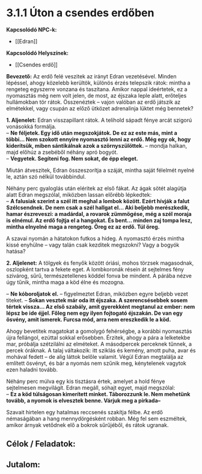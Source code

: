 # 3.1.1 Úton a csendes erdőben

**Kapcsolódó NPC-k:**  
- [[Edran]]  

**Kapcsolódó Helyszínek:**  
- [[Csendes erdő]]  

**Bevezető:** 
Az erdő felé veszitek az irányt Edran vezetésével. Minden lépéssel, ahogy közelebb kerültök, különös érzés telepszik rátok: mintha a rengeteg egyszerre vonzana és taszítana. Amikor nappal ideértetek, ez a nyomasztás még nem volt jelen, de most, az éjszaka leple alatt, erőteljes hullámokban tör rátok. Összenéztek – vajon valóban az erdő játszik az elmétekkel, vagy csupán az előző ütközet adrenalinja lüktet még bennetek?

**1. Aljenelet:**
Edran visszapillant rátok. A telihold sápadt fénye arcát szigorú vonásokká formálja.  
– **Ne féljetek. Egy idő után megszokjátok. De ez az este más, mint a többi... Nem szokott ennyire nyomasztó lenni az erdő. Még egy ok, hogy kiderítsük, miben sántikálnak azok a szörnyszülöttek.** – mondja halkan, majd előhúz a zsebéből néhány apró bogyót.  
– **Vegyetek. Segíteni fog. Nem sokat, de épp eleget.**

Miután átveszitek, Edran összeszorítja a száját, mintha saját félelmét nyelné le, aztán szó nélkül továbbindul.

Néhány perc gyaloglás után eléritek az első fákat. Az ágak sötét alagútja alatt Edran megszólal, miközben lassan előrébb lépkedtek:  
– **A falusiak szerint a szél itt meghal a lombok között. Ezért hívják a falut Szélcsendnek. De nem csak a szél hallgat el… Aki beljebb merészkedik, hamar észreveszi: a madárdal, a rovarok zümmögése, még a szél moraja is elnémul. Az erdő fojtja el a hangokat. És bent… minden zaj tompa lesz, mintha elnyelné maga a rengeteg. Öreg ez az erdő. Túl öreg.**

A szavai nyomán a hátatokon futkos a hideg. A nyomasztó érzés mintha kissé enyhülne – vagy talán csak kezditek megszokni? Vagy a bogyók hatása?

**2. Aljelenet:**
A tölgyek és fenyők között óriási, mohos törzsek magasodnak, oszlopként tartva a fekete eget. A lombkoronák résein át sejtelmes fény szivárog, sűrű, természetellenes köddel fonva be mindent. A párába nézve úgy tűnik, mintha maga a köd élne és mozogna.

– **Ne kóboroljatok el.** – figyelmeztet Edran, miközben egyre beljebb vezet titeket. – **Sokan vesztek már oda itt éjszaka. A szerencsésebbek sosem tértek vissza… Az első szabály, amit gyerekként megtanul az ember: nem lépsz be ide éjjel. Főleg nem egy ilyen fojtogató éjszakán. De van egy ösvény, amit ismerek. Furcsa mód, arra nem ereszkedik le a köd.**

Ahogy bevetitek magatokat a gomolygó fehérségbe, a korábbi nyomasztás újra fellángol, ezúttal sokkal erősebben. Érzitek, ahogy a pára a lelketekbe mar, próbálja szétzilálni az elméteket. A másodpercek perceknek tűnnek, a percek óráknak. A talaj váltakozik: itt sziklás és kemény, amott puha, avar és mohával fedett – de alig láttok belőle valamit. Végül Edran megtalálja az említett ösvényt, és bár a nyomás nem szűnik meg, kénytelenek vagytok ezen haladni tovább.

Néhány perc múlva egy kis tisztásra értek, amelyet a hold fénye sejtelmesen megvilágít. Edran megáll, sóhajt egyet, majd megszólal:  
– **Ez a köd túlságosan kimerített minket. Táborozzunk le. Nem mehetünk tovább, a nyomok is elvesztek benne. Várjuk meg a pirkada–**

Szavait hirtelen egy hatalmas reccsenés szakítja félbe. Az erdő némaságában a hang mennydörgésként robban. Még fel sem eszméltek, amikor árnyak vetődnek elő a bokrok sűrűjéből, és rátok ugranak.

**Célok / Feladatok:**  
-  

**Jutalom:**  
-  